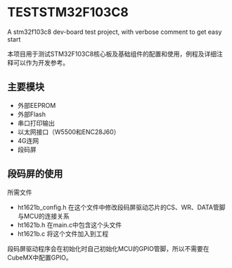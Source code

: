 # TESTSTM32F103C8
A stm32f103c8 dev-board test project, with verbose comment to get easy start

本项目用于测试STM32F103C8核心板及基础组件的配置和使用，例程及详细注释可以作为开发参考。

## 主要模块

* 外部EEPROM
* 外部Flash
* 串口打印输出
* 以太网接口（W5500和ENC28J60）
* 4G连网
* 段码屏

## 段码屏的使用
所需文件

* ht1621b_config.h 在这个文件中修改段码屏驱动芯片的CS、WR、DATA管脚与MCU的连接关系
* ht1621b.h 在main.c中包含这个头文件
* ht1621b.c 将这个文件加入到工程

段码屏驱动程序会在初始化时自己初始化MCU的GPIO管脚，所以不需要在CubeMX中配置GPIO。

